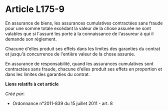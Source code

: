 # Article L175-9

En assurance de biens, les assurances cumulatives contractées sans fraude pour une somme totale excédant la valeur de la
chose assurée ne sont valables que si l'assuré les porte à la connaissance de l'assureur à qui il demande son règlement. 

Chacune d'elles produit ses effets dans les limites des garanties du contrat et jusqu'à concurrence de l'entière valeur de la
chose assurée. 

En assurance de responsabilité, quand les assurances cumulatives sont contractées sans fraude, chacune d'elles produit ses
effets en proportion et dans les limites des garanties du contrat.

**Liens relatifs à cet article**

_Créé par_:

  - Ordonnance n°2011-839 du 15 juillet 2011 - art. 8

